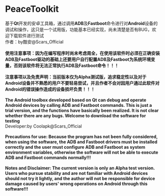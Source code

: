 # PeaceToolkit
基于**Qt**开发的安卓工具箱，通过调用**ADB**及**Fastboot**命令进行对**Android**设备的调试和操作，这只是一个试用版，功能基本已经实现，尚未清楚是否有BUG，欢迎下载软件进行测试<br>
作者：by酷安@Scars_Official<br><br>
__使用注意事项：因为在编写程序时尚未考虑周全，在使用该软件时必须在正确安装ADB及Fastboot驱动的基础上还要用户自行配置ADB及Fastboot为系统环境变量，否则该软件将无法正常执行ADB及Fastboot命令！！！__<br><br>
__注意事项以及免责声明：当前版本仅为Alpha测试版，追求稳定性以及对于Android设备并不熟悉的用户不要轻易尝试，并且作者不会对因用户通过此软件对Android的错误操作造成的设备损坏负责！！！__<br><br>
__The Android toolbox developed based on Qt can debug and operate Android devices by calling ADB and Fastboot commands. This is just a trial version, and the functions have basically been realized. It is not clear whether there are any bugs. Welcome to download the software for testing__<br>
Developer:by Coolapk@Scars_Official<br><br>
__Precautions for use: Because the program has not been fully considered, when using the software, the ADB and Fastboot drivers must be installed correctly and the user must configure ADB and Fastboot as system environment variables, otherwise the software will not be able to execute ADB and Fastboot commands normally!!!__<br><br>
__Notes and Disclaimer: The current version is only an Alpha test version. Users who pursue stability and are not familiar with Android devices should not try it lightly, and the author will not be responsible for device damage caused by users' wrong operations on Android through this software!!!__
